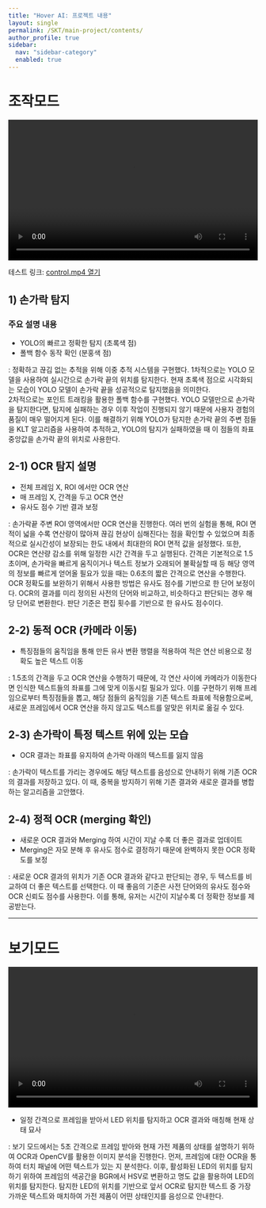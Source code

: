 ```yaml
---
title: "Hover AI: 프로젝트 내용"
layout: single
permalink: /SKT/main-project/contents/
author_profile: true
sidebar:
  nav: "sidebar-category"
  enabled: true
---
```



# 조작모드
<video
  controls
  preload="metadata"
  playsinline
  style="width:100%;max-width:100%;height:auto;aspect-ratio:16/9;">
  <source src="{{ '/assets/videos/control.mp4' | absolute_url }}" type="video/mp4">
</video>


<p>
  테스트 링크: <a href="{{ '/assets/videos/control.mp4' | absolute_url }}">control.mp4 열기</a>
</p>



## 1) 손가락 탐지

### 주요 설명 내용
- YOLO의 빠르고 정확한 탐지 (초록색 점)
- 폴백 함수 동작 확인 (분홍색 점)

: 정확하고 끊김 없는 추적을 위해 이중 추적 시스템을 구현했다. 1차적으로는 YOLO 모델을 사용하여 실시간으로 손가락 끝의 위치를 탐지한다.
현재 초록색 점으로 시각화되는 모습이 YOLO 모델이 손가락 끝을 성공적으로 탐지했음을 의미한다. <br>
2차적으로는 포인트 트래킹을 활용한 폴백 함수를 구현했다. YOLO 모델만으로 손가락을 탐지한다면, 탐지에 실패하는 경우 이후 작업이 진행되지 않기 때문에 사용자 경험의 품질이 매우 떨어지게 된다.
이를 해결하기 위해 YOLO가 탐지한 손가락 끝의 주변 점들을 KLT 알고리즘을 사용하여 추적하고, YOLO의 탐지가 실패하였을 때 이 점들의 좌표 중앙값을 손가락 끝의 위치로 사용한다.



## 2-1) OCR 탐지 설명
- 전체 프레임 X, ROI 에서만 OCR 연산
- 매 프레임 X, 간격을 두고 OCR 연산
- 유사도 점수 기반 결과 보정

: 손가락끝 주변 ROI 영역에서만 OCR 연산을 진행한다. 여러 번의 실험을 통해, ROI 면적이 넓을 수록 연산량이 많아져 끊김 현상이 심해진다는 점을 확인할 수 있었으며 최종적으로 실시간성이 보장되는 한도 내에서 최대한의 ROI 면적 값을 설정했다. 
또한, OCR은 연산량 감소를 위해 일정한 시간 간격을 두고 실행된다. 간격은 기본적으로 1.5초이며, 손가락을 빠르게 움직이거나 텍스트 정보가 오래되어 불확실할 때 등 해당 영역의 정보를 빠르게 얻어올 필요가 있을 때는 0.6초의 짧은 간격으로 연산을 수행한다. 
OCR 정확도를 보완하기 위해서 사용한 방법은 유사도 점수를 기반으로 한 단어 보정이다. OCR의 결과를 미리 정의된 사전의 단어와 비교하고, 비슷하다고 판단되는 경우 해당 단어로 변환한다. 판단 기준은 편집 횟수를 기반으로 한 유사도 점수이다. 

## 2-2) 동적 OCR (카메라 이동)
- 특징점들의 움직임을 통해 만든 유사 변환 행렬을 적용하여 적은 연산 비용으로 정확도 높은 텍스트 이동

: 1.5초의 간격을 두고 OCR 연산을 수행하기 때문에, 각 연산 사이에 카메라가 이동한다면 인식한 텍스트들의 좌표를 그에 맞게 이동시킬 필요가 있다. 
이를 구현하기 위해 프레임으로부터 특징점들을 뽑고, 해당 점들의 움직임을 기존 텍스트 좌표에 적용함으로써, 새로운 프레임에서 OCR 연산을 하지 않고도 텍스트를 알맞은 위치로 옮길 수 있다.



## 2-3) 손가락이 특정 텍스트 위에 있는 모습
- OCR 결과는 좌표를 유지하여 손가락 아래의 텍스트를 잃지 않음

: 손가락이 텍스트를 가리는 경우에도 해당 텍스트를 음성으로 안내하기 위해 기존 OCR의 결과를 저장하고 있다. 이 때, 중복을 방지하기 위해 기존 결과와 새로운 결과를 병합하는 알고리즘을 고안했다. 

## 2-4) 정적 OCR (merging 확인)
- 새로운 OCR 결과와 Merging 하여 시간이 지날 수록 더 좋은 결과로 업데이트
- Merging은 자모 분해 후 유사도 점수로 결정하기 때문에 완벽하지 못한 OCR 정확도를 보정

: 새로운 OCR 결과의 위치가 기존 OCR 결과와 같다고 판단되는 경우, 두 텍스트를 비교하여 더 좋은 텍스트를 선택한다. 이 때 좋음의 기준은 사전 단어와의 유사도 점수와 OCR 신뢰도 점수를 사용한다. 이를 통해, 유저는 시간이 지날수록 더 정확한 정보를 제공받는다.  

---

# 보기모드

<video
  controls
  preload="metadata"
  playsinline
  style="width:100%;max-width:100%;height:auto;aspect-ratio:16/9;">
  <source src="{{ '/assets/videos/view.mp4' | absolute_url }}" type="video/mp4">
</video>



- 일정 간격으로 프레임을 받아서 LED 위치를 탐지하고 OCR 결과와 매칭해 현재 상태 묘사

: 보기 모드에서는 5초 간격으로 프레임 받아와 현재 가전 제품의 상태를 설명하기 위하여 OCR과 OpenCV를 활용한 이미지 분석을 진행한다.
먼저, 프레임에 대한 OCR을 통하여 터치 패널에 어떤 텍스트가 있는 지 분석한다.
이후, 활성화된 LED의 위치를 탐지하기 위하여 프레임의 색공간을 BGR에서 HSV로 변환하고 명도 값을 활용하여 LED의 위치를 탐지한다.
탐지한 LED의 위치를 기반으로 앞서 OCR로 탐지한 텍스트 중 가장 가까운 텍스트와 매치하여 가전 제품이 어떤 상태인지를 음성으로 안내한다.
